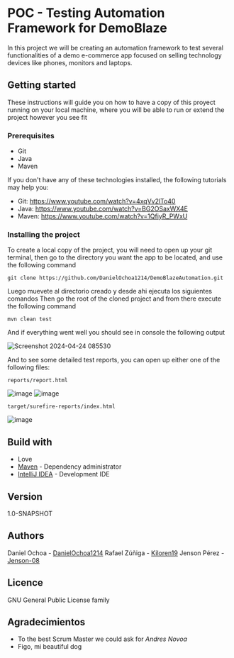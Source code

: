 # POC - Testing Automation Framework for DemoBlaze

In this project we will be creating an automation framework to test several functionalities of a demo e-commerce app focused on selling technology devices like phones, monitors and laptops.

## Getting started

These instructions will guide you on how to have a copy of this proyect running on your local machine, where you will be able to run or extend the project however you see fit

### Prerequisites

* Git
* Java
* Maven

If you don't have any of these technologies installed, the following tutorials may help you: 

* Git: https://www.youtube.com/watch?v=4xqVv2lTo40
* Java: https://www.youtube.com/watch?v=BG2OSaxWX4E
* Maven: https://www.youtube.com/watch?v=1QfiyR_PWxU

### Installing the project

To create a local copy of the project, you will need to open up your git terminal, then go to the directory you want the app to be located, and use the following command 

```
git clone https://github.com/DanielOchoa1214/DemoBlazeAutomation.git
```

Luego muevete al directorio creado y desde ahi ejecuta los siguientes comandos
Then go the root of the cloned project and from there execute the following command

```
mvn clean test
```

And if everything went well you should see in console the following output

![Screenshot 2024-04-24 085530](https://github.com/DanielOchoa1214/DemoBlazeAutomation/assets/77862016/31c88ba4-e870-47cd-88ef-47ba048f497a)

And to see some detailed test reports, you can open up either one of the following files:

```
reports/report.html
```

![image](https://github.com/DanielOchoa1214/DemoBlazeAutomation/assets/77862016/c73cd823-eb67-4b64-8f5c-d0fa3c7dcfe3)
![image](https://github.com/DanielOchoa1214/DemoBlazeAutomation/assets/77862016/696f9d04-67f1-41f5-a7d0-54687f8a96b3)

```
target/surefire-reports/index.html
```

![image](https://github.com/DanielOchoa1214/DemoBlazeAutomation/assets/77862016/2bf2b894-0cba-4eb7-915b-f32953407db7)

## Build with

* Love
* [Maven](https://maven.apache.org/) - Dependency administrator
* [IntelliJ IDEA](https://www.jetbrains.com/es-es/idea/) - Development IDE

## Version

1.0-SNAPSHOT

## Authors

Daniel Ochoa - [DanielOchoa1214](https://github.com/DanielOchoa1214)
Rafael Zúñiga - [Kiloren19](https://github.com/Kiloren19)
Jenson Pérez - [Jenson-08](https://github.com/Jenson-08)

## Licence

GNU General Public License family

## Agradecimientos

* To the best Scrum Master we could ask for *Andres Novoa*
* Figo, mi beautiful dog
